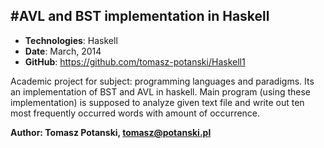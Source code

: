 #AVL and BST implementation in Haskell
---
- **Technologies**: Haskell
- **Date**: March, 2014
- **GitHub**: https://github.com/tomasz-potanski/Haskell1

Academic project for subject: programming languages and paradigms. Its an implementation of BST and AVL in haskell. Main program (using these implementation) is supposed to analyze given text file and write out ten most frequently occurred words with amount of occurrence. 

**Author: Tomasz Potanski, tomasz@potanski.pl**
